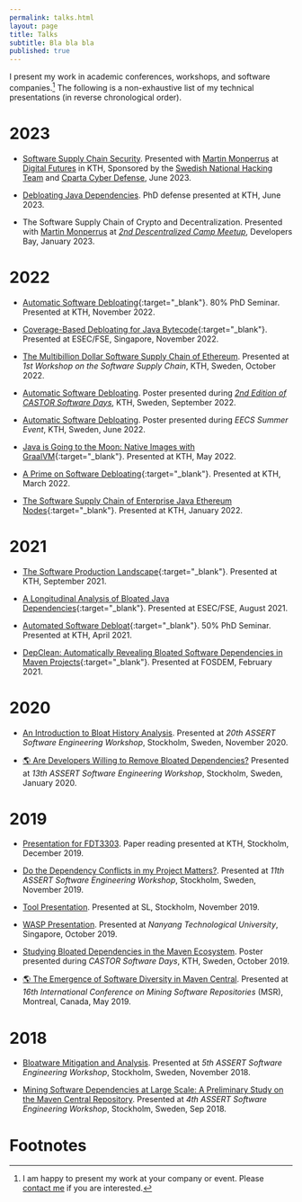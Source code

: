 ```yaml
---
permalink: talks.html
layout: page
title: Talks
subtitle: Bla bla bla 
published: true
---
```


I present my work in academic conferences, workshops, and software companies.[^1]
The following is a non-exhaustive list of my technical presentations (in reverse chronological order).
  
  [^1]: I am happy to present my work at your company or event. Please [contact me](https://www.cesarsotovalero.net/about-me#contact) if you are interested.
# 2023

- [Software Supply Chain Security](https://docs.google.com/presentation/d/1ki5KITPSciccI1Qdh3wb7GOjdw8jq-CFbY-mvXLUv2c/edit?usp=sharing). Presented with [Martin Monperrus](https://www.monperrus.net/martin/) at [Digital Futures](https://www.digitalfutures.kth.se/) in KTH, Sponsored by the [Swedish National Hacking Team](https://snht.se/) and [Cparta Cyber Defense](https://www.cparta.se/), June 2023.

- [Debloating Java Dependencies](../files/thesis/slides/cesar-phd-defense.pptx). PhD defense presented at KTH, June 2023.

- The Software Supply Chain of Crypto and Decentralization. Presented with [Martin Monperrus](https://www.monperrus.net/martin/) at [_2nd Descentralized Camp Meetup_](https://www.meetup.com/decentralized-camp/events/290035869/), Developers Bay, January 2023.

# 2022

- [Automatic Software Debloating](../talks/80_percent_2022.pdf "pdf"){:target="_blank"}. 80% PhD Seminar. Presented at KTH, November 2022.

- [Coverage-Based Debloating for Java Bytecode](https://youtu.be/HXj2B8eHmt4 "video"){:target="_blank"}. Presented at ESEC/FSE, Singapore, November 2022.

- [The Multibillion Dollar Software Supply Chain of Ethereum](https://docs.google.com/presentation/d/16yingW3HUNj6XmAfFFc_qz1bSI-ZRfV0/edit?usp=sharing&ouid=117859204590242341300&rtpof=true&sd=true). Presented at _1st Workshop on the Software Supply Chain_, KTH, Sweden, October 2022.

- [Automatic Software Debloating](../../files/posters/poster-scs-48x36.pdf). Poster presented during [_2nd Edition of CASTOR Software Days_](https://www.kth.se/castorsoftwaredays/photos), KTH, Sweden, September 2022.

- [Automatic Software Debloating](../../files/posters/poster-scs-48x36.pdf). Poster presented during _EECS Summer Event_, KTH, Sweden, June 2022.

- [Java is Going to the Moon: Native Images with GraalVM](https://docs.google.com/presentation/d/1JDVerE77ZWLqwtWP430QXF1KTd4RhKoD/edit?usp=sharing&ouid=117859204590242341300&rtpof=true&sd=true){:target="_blank"}. Presented at KTH, May 2022.

- [A Prime on Software Debloating](../talks/A_Prime_On_Software_Debloating.pdf "pdf"){:target="_blank"}. Presented at KTH, March 2022.

- [The Software Supply Chain of Enterprise Java Ethereum Nodes](https://docs.google.com/presentation/d/1pZGJ_9X_mvOzaqlelQbSyPI9opo6V_e1/edit?usp=sharing&ouid=117859204590242341300&rtpof=true&sd=true){:target="_blank"}. Presented at KTH, January 2022.

# 2021

- [The Software Production Landscape](../files/presentations/software-production-landscape.pptx){:target="_blank"}. Presented at KTH, September 2021.

- [A Longitudinal Analysis of Bloated Java Dependencies](https://youtu.be/cePEl485E_s "video"){:target="_blank"}. Presented at ESEC/FSE, August 2021.

- [Automated Software Debloat](../talks/50percent_seminar_kth_2021.pdf "pdf"){:target="_blank"}. 50% PhD Seminar. Presented at KTH, April 2021.

- [DepClean: Automatically Revealing Bloated Software Dependencies in Maven Projects](https://youtu.be/8SndbPMwdWE "video"){:target="_blank"}. Presented at FOSDEM, February 2021.

# 2020

- [An Introduction to Bloat History Analysis](https://docs.google.com/presentation/d/1cwBaOIJ2ZgGP62sCod_a_KrdhRg2puDlIkFKpjxPC6E/edit?usp=sharing). Presented at _20th ASSERT Software Engineering Workshop_, Stockholm, Sweden, November 2020.

- [:earth_americas: Are Developers Willing to Remove Bloated Dependencies?](https://www.cesarsotovalero.net/presentations/assert-13th/#/) Presented at _13th ASSERT Software Engineering Workshop_, Stockholm, Sweden, January 2020.
  
# 2019

- [Presentation for FDT3303](https://docs.google.com/presentation/d/1KpB16Ibfn3yjxTIxeRPcmR4JcZn3aujEl2EThyOC88U/edit?usp=sharing). Paper reading presented at KTH, Stockholm, December 2019.

- [Do the Dependency Conflicts in my Project Matters?](https://docs.google.com/presentation/d/17V5PBGj2n7dHrOmbtC0Tfzn_g6xX2mg2GFAWQtRapCY/edit?usp=sharing). Presented at _11th ASSERT Software Engineering Workshop_, Stockholm, Sweden, November 2019.

- [Tool Presentation](https://docs.google.com/presentation/d/1C_-0rQHYvuz7RqPj0dlNhUkjYX1lm9y6gBRri4BTfxk/edit?usp=sharing). Presented at SL, Stockholm, November 2019.

- [WASP Presentation](https://docs.google.com/presentation/d/1-B3YfX5xulYgq30IVhv0bLwPHFrtbaRbzZu61TA_U2k/edit?usp=sharing). Presented at _Nanyang Technological University_, Singapore, October 2019.

- [Studying Bloated Dependencies in the Maven Ecosystem](../../files/posters/Castor-Software-Days-WASP-Poster.pdf). Poster presented during _CASTOR Software Days_, KTH, Sweden, October 2019.

- [:earth_americas: The Emergence of Software Diversity in Maven Central](https://dl.serveur-du-placard.ml/these/reveal.js-3.7.0/presentations/MSR2.html). Presented at _16th International Conference on Mining Software Repositories_ (MSR), Montreal, Canada, May 2019.

# 2018

- [Bloatware Mitigation and Analysis](https://docs.google.com/presentation/d/1LYvt7fFdGf_VvdlD2XRHzUTfZZOqM55Wopw6IYM6PNQ/edit?usp=sharing). Presented at _5th ASSERT Software Engineering Workshop_, Stockholm, Sweden, November 2018.

- [Mining Software Dependencies at Large Scale: A Preliminary Study on the Maven Central Repository](https://docs.google.com/document/d/1IMhDIJjDIT_KuFLYSa5agPMvbCA8klBCemSLZI4id04/edit?usp=sharing). Presented at _4th ASSERT Software Engineering Workshop_, Stockholm, Sweden, Sep 2018.


# Footnotes

[^1]: If you are interested in placing me at your event, just [email me](mailto:cesarsotovalero@gmail.com). It’s free. You will just have to pay for economy-class airfare and a room in a decent hotel.